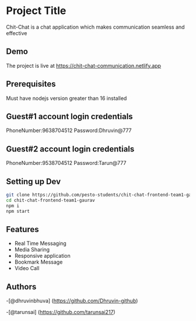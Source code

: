 
# Project Title

Chit-Chat is a chat application which makes communication seamless and effective

## Demo

The project is live at https://chit-chat-communication.netlify.app
## Prerequisites
Must have nodejs version greater than 16 installed 
## Guest#1 account login credentials
PhoneNumber:9638704512 
Password:Dhruvin@777

## Guest#2 account login credentials
PhoneNumber:9538704512 
Password:Tarun@777


## Setting up Dev

```bash
git clone https://github.com/pesto-students/chit-chat-frontend-team1-gaurav.git
cd chit-chat-frontend-team1-gaurav
npm i 
npm start

```

## Features

- Real Time Messaging
- Media Sharing
- Responsive application
- Bookmark Message
- Video Call

## Authors
-[@dhruvinbhuva] (https://github.com/Dhruvin-github)

-[@tarunsai] (https://github.com/tarunsai217) 
